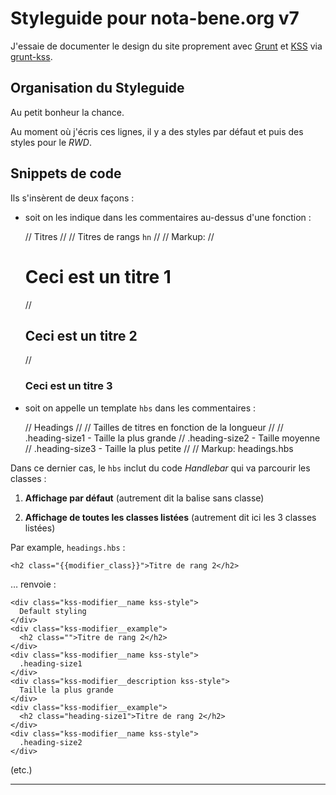 # Styleguide pour nota-bene.org v7

J'essaie de documenter le design du site proprement avec [Grunt](http://gruntjs.com/creating-tasks) et [KSS](https://github.com/kneath/kss) via [grunt-kss](https://www.npmjs.com/package/grunt-kss).

## Organisation du Styleguide

Au petit bonheur la chance.

Au moment où j'écris ces lignes, il y a des styles par défaut et puis des styles pour le *RWD*.

## Snippets de code

Ils s'insèrent de deux façons :

* soit on les indique dans les commentaires au-dessus d'une fonction :

  	// Titres
  	// 
  	// Titres de rangs `hn`
  	// 
  	// Markup:
  	// <h1>Ceci est un titre 1</h1>
  	// <h2>Ceci est un titre 2</h2>
  	// <h3>Ceci est un titre 3</h3>

* soit on appelle un template `hbs` dans les commentaires :

  	// Headings
  	// 
  	// Tailles de titres en fonction de la longueur
  	// 
  	// .heading-size1	- Taille la plus grande
  	// .heading-size2	- Taille moyenne
  	// .heading-size3	- Taille la plus petite
  	// 
  	// Markup: headings.hbs

Dans ce dernier cas, le `hbs` inclut du code *Handlebar* qui va parcourir les classes :

1.	**Affichage par défaut**
	(autrement dit la balise sans classe)

2.	**Affichage de toutes les classes listées**
	(autrement dit ici les 3 classes listées)

Par example, `headings.hbs` :

	<h2 class="{{modifier_class}}">Titre de rang 2</h2>

… renvoie :

	<div class="kss-modifier__name kss-style">
	  Default styling
	</div>
	<div class="kss-modifier__example">
	  <h2 class="">Titre de rang 2</h2>
	</div>
	<div class="kss-modifier__name kss-style">
	  .heading-size1
	</div>
	<div class="kss-modifier__description kss-style">
	  Taille la plus grande
	</div>
	<div class="kss-modifier__example">
	  <h2 class="heading-size1">Titre de rang 2</h2>
	</div>
	<div class="kss-modifier__name kss-style">
	  .heading-size2
	</div>

(etc.)

---